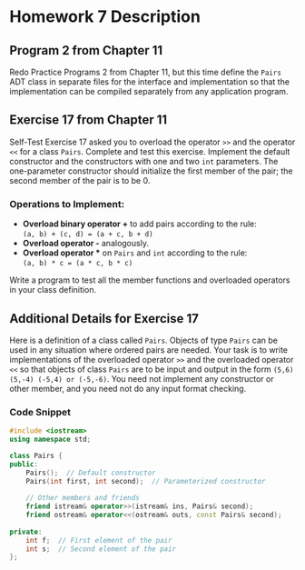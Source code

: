 # Homework 7 Description

## Program 2 from Chapter 11
Redo Practice Programs 2 from Chapter 11, but this time define the `Pairs` ADT class in separate files for the interface and implementation so that the implementation can be compiled separately from any application program.

## Exercise 17 from Chapter 11
Self-Test Exercise 17 asked you to overload the operator `>>` and the operator `<<` for a class `Pairs`. Complete and test this exercise. Implement the default constructor and the constructors with one and two `int` parameters. The one-parameter constructor should initialize the first member of the pair; the second member of the pair is to be 0.

### Operations to Implement:
- **Overload binary operator +** to add pairs according to the rule:  
  `(a, b) + (c, d) = (a + c, b + d)`
- **Overload operator -** analogously.
- **Overload operator \*** on `Pairs` and `int` according to the rule:  
  `(a, b) * c = (a * c, b * c)`

Write a program to test all the member functions and overloaded operators in your class definition.

## Additional Details for Exercise 17
Here is a definition of a class called `Pairs`. Objects of type `Pairs` can be used in any situation where ordered pairs are needed. Your task is to write implementations of the overloaded operator `>>` and the overloaded operator `<<` so that objects of class `Pairs` are to be input and output in the form `(5,6) (5,-4) (-5,4) or (-5,-6)`. You need not implement any constructor or other member, and you need not do any input format checking.

### Code Snippet
```cpp
#include <iostream>
using namespace std;

class Pairs {
public:
    Pairs();  // Default constructor
    Pairs(int first, int second);  // Parameterized constructor
    
    // Other members and friends
    friend istream& operator>>(istream& ins, Pairs& second);
    friend ostream& operator<<(ostream& outs, const Pairs& second);
    
private:
    int f;  // First element of the pair
    int s;  // Second element of the pair
};
```